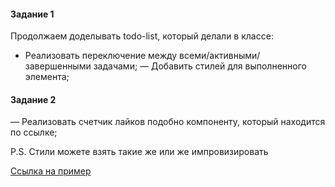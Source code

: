 #### Задание 1

Продолжаем доделывать todo-list, который делали в классе:

- Реализовать переключение между всеми/активными/завершенными задачами;
— Добавить стилей для выполненного элемента;

#### Задание 2

— Реализовать счетчик лайков подобно компоненту, который находится по ссылке;

P.S. Стили можете взять такие же или же импровизировать

[Ссылка на пример](https://codepen.io/mike-grifin/full/ozYgJz)